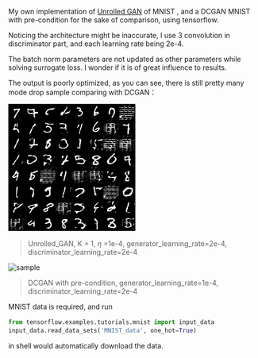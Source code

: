 My own implementation of [Unrolled GAN](https://arxiv.org/abs/1611.02163) of MNIST , and a DCGAN MNIST with pre-condition for the sake of comparison, using tensorflow.

Noticing the architecture might be inaccurate, I use 3 convolution in discriminator part, and each learning rate being 2e-4.

The batch norm parameters are not updated as other parameters while solving surrogate loss. I wonder if it is of great influence to results.

The output is poorly optimized, as you can see, there is still pretty many mode drop sample comparing with DCGAN：

![new](new.png)

> Unrolled_GAN, K = 1, $\eta$ =1e-4, generator_learning_rate=2e-4, discriminator_learning_rate=2e-4

![sample](http://ww1.sinaimg.cn/large/006tNc79gw1falspneaarj307408waax.jpg)

> DCGAN with pre-condition, generator_learning_rate=1e-4, discriminator_learning_rate=2e-4



MNIST data is required, and run

``` python
from tensorflow.examples.tutorials.mnist import input_data
input_data.read_data_sets('MNIST_data', one_hot=True)
```

in shell would automatically download the data.